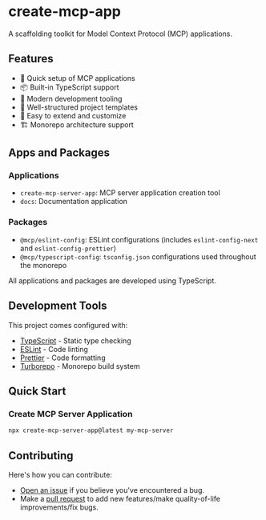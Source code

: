 # create-mcp-app

A scaffolding toolkit for Model Context Protocol (MCP) applications.

## Features

- 🚀 Quick setup of MCP applications
- 📦 Built-in TypeScript support
- 🔧 Modern development tooling
- 📝 Well-structured project templates
- 🎯 Easy to extend and customize
- 🏗️ Monorepo architecture support

## Apps and Packages

### Applications

- `create-mcp-server-app`: MCP server application creation tool
- `docs`: Documentation application

### Packages

- `@mcp/eslint-config`: ESLint configurations (includes `eslint-config-next` and `eslint-config-prettier`)
- `@mcp/typescript-config`: `tsconfig.json` configurations used throughout the monorepo

All applications and packages are developed using TypeScript.

## Development Tools

This project comes configured with:

- [TypeScript](https://www.typescriptlang.org/) - Static type checking
- [ESLint](https://eslint.org/) - Code linting
- [Prettier](https://prettier.io) - Code formatting
- [Turborepo](https://turbo.build/) - Monorepo build system

## Quick Start

### Create MCP Server Application

```bash
npx create-mcp-server-app@latest my-mcp-server
```

## Contributing

Here's how you can contribute:

- [Open an issue](https://github.com/boguan/create-mcp-app/issues) if you believe you've encountered a bug.
- Make a [pull request](https://github.com/boguan/create-mcp-app/pulls) to add new features/make quality-of-life improvements/fix bugs.
